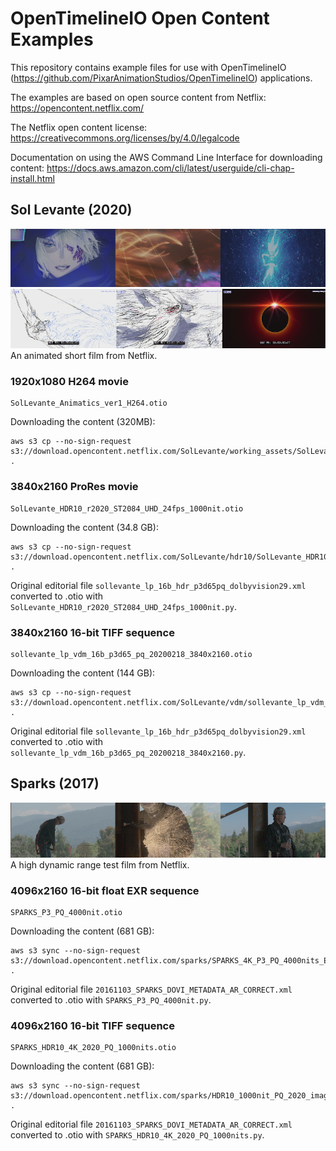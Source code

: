 OpenTimelineIO Open Content Examples
====================================
This repository contains example files for use with OpenTimelineIO
(https://github.com/PixarAnimationStudios/OpenTimelineIO) applications.

The examples are based on open source content from Netflix:
https://opencontent.netflix.com/

The Netflix open content license:
https://creativecommons.org/licenses/by/4.0/legalcode

Documentation on using the AWS Command Line Interface for downloading content:
https://docs.aws.amazon.com/cli/latest/userguide/cli-chap-install.html


Sol Levante (2020)
------------------
![sollevante_lp_vdm_16b_p3d65_pq_20200218_3840x2160](sollevante_lp_vdm_16b_p3d65_pq_20200218_3840x2160.PNG)
![SolLevante_Animatics_ver1_H264](SolLevante_Animatics_ver1_H264.PNG)
An animated short film from Netflix.

### 1920x1080 H264 movie

```
SolLevante_Animatics_ver1_H264.otio
```
Downloading the content (320MB):
```
aws s3 cp --no-sign-request s3://download.opencontent.netflix.com/SolLevante/working_assets/SolLevante_Animatics_ver1_H264.mov .
```

### 3840x2160 ProRes movie

```
SolLevante_HDR10_r2020_ST2084_UHD_24fps_1000nit.otio
```

Downloading the content (34.8 GB):
```
aws s3 cp --no-sign-request s3://download.opencontent.netflix.com/SolLevante/hdr10/SolLevante_HDR10_r2020_ST2084_UHD_24fps_1000nit.mov .
```

Original editorial file ```sollevante_lp_16b_hdr_p3d65pq_dolbyvision29.xml```
converted to .otio with ```SolLevante_HDR10_r2020_ST2084_UHD_24fps_1000nit.py```.


### 3840x2160 16-bit TIFF sequence

```
sollevante_lp_vdm_16b_p3d65_pq_20200218_3840x2160.otio
```

Downloading the content (144 GB):
```
aws s3 cp --no-sign-request s3://download.opencontent.netflix.com/SolLevante/vdm/sollevante_lp_vdm_16b_p3d65_pq_20200218_3840x2160.zip .
```

Original editorial file ```sollevante_lp_16b_hdr_p3d65pq_dolbyvision29.xml```
converted to .otio with ```sollevante_lp_vdm_16b_p3d65_pq_20200218_3840x2160.py```.


Sparks (2017)
-------------
![SPARKS_P3_PQ_4000nit](SPARKS_P3_PQ_4000nit.PNG)
A high dynamic range test film from Netflix.

### 4096x2160 16-bit float EXR sequence

```
SPARKS_P3_PQ_4000nit.otio
```

Downloading the content (681 GB):
```
aws s3 sync --no-sign-request s3://download.opencontent.netflix.com/sparks/SPARKS_4K_P3_PQ_4000nits_EXR .
```

Original editorial file ```20161103_SPARKS_DOVI_METADATA_AR_CORRECT.xml```
converted to .otio with ```SPARKS_P3_PQ_4000nit.py```.

### 4096x2160 16-bit TIFF sequence

```
SPARKS_HDR10_4K_2020_PQ_1000nits.otio
```

Downloading the content (681 GB):
```
aws s3 sync --no-sign-request s3://download.opencontent.netflix.com/sparks/HDR10_1000nit_PQ_2020_image_sequence .
```

Original editorial file ```20161103_SPARKS_DOVI_METADATA_AR_CORRECT.xml```
converted to .otio with ```SPARKS_HDR10_4K_2020_PQ_1000nits.py```.
